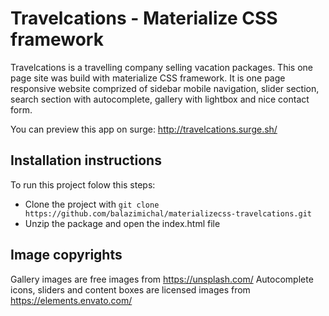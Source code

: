 # Travelcations - Materialize CSS framework

Travelcations is a travelling company selling vacation packages. This one page site was build with materialize CSS framework. It is one page responsive website comprized of sidebar mobile navigation, slider section, search section with autocomplete, gallery with lightbox and nice contact form.

You can preview this app on surge: http://travelcations.surge.sh/

## Installation instructions

To run this project folow this steps:
- Clone the project with ``git clone https://github.com/balazimichal/materializecss-travelcations.git``
- Unzip the package and open the index.html file

## Image copyrights

Gallery images are free images from https://unsplash.com/
Autocomplete icons, sliders and content boxes are licensed images from https://elements.envato.com/
